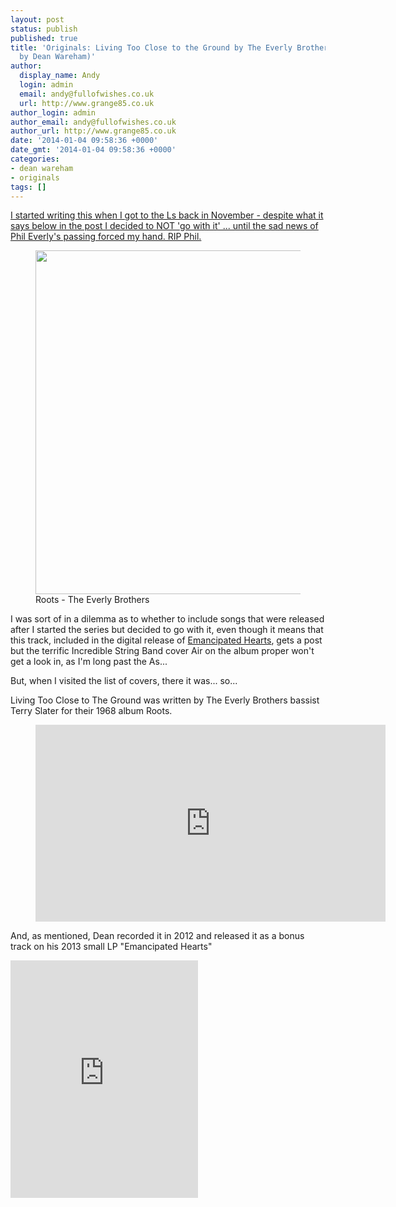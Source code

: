 ```yaml
---
layout: post
status: publish
published: true
title: 'Originals: Living Too Close to the Ground by The Everly Brothers (covered
  by Dean Wareham)'
author:
  display_name: Andy
  login: admin
  email: andy@fullofwishes.co.uk
  url: http://www.grange85.co.uk
author_login: admin
author_email: andy@fullofwishes.co.uk
author_url: http://www.grange85.co.uk
date: '2014-01-04 09:58:36 +0000'
date_gmt: '2014-01-04 09:58:36 +0000'
categories:
- dean wareham
- originals
tags: []
---
```

<p><ins>I started writing this when I got to the Ls back in November - despite what it says below in the post I decided to NOT 'go with it' ... until the sad news of Phil Everly's passing forced my hand. RIP Phil.</ins><br />
<figure class="caption aligncenter"><img src="https://media.fullofwishes.co.uk/00-misc/pictures/roots-everly-brothers.jpg" width="550" height="550" class /><figcaption class="caption-text"> Roots - The Everly Brothers</figcaption></figure>
<p>I was sort of in a dilemma as to whether to include songs that were released after I started the series but decided to go with it, even though it means that this track, included in the digital release of <a href="/database/release/emancipated-hearts-release/">Emancipated Hearts</a>, gets a post but the terrific Incredible String Band cover Air on the album proper won't get a look in, as I'm long past the As... </p>
<p>But, when I visited the list of covers, there it was... so...</p>
<p>Living Too Close to The Ground was written by The Everly Brothers bassist Terry Slater for their 1968 album Roots.<br />
</p>
<figure class="caption aligncenter"><iframe width="560" height="315" src="https://www.youtube.com/embed/4LcirdCj0WQ" frameborder="0" allowfullscreen></iframe><figcaption class="caption-text"></figcaption></figure>
<p>And, as mentioned, Dean recorded it in 2012 and released it as a bonus track on his 2013 small LP "Emancipated Hearts"</p>
<p><iframe class="aligncenter" src="https://embed.spotify.com/?uri=spotify:track:7kJKjLCxFEfl18h3KrGoY0" width="300" height="380" frameborder="0" allowtransparency="true"></iframe></p>
